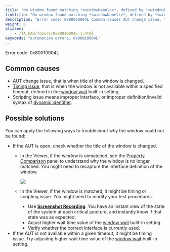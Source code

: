 ```yaml
--- 
title: "No window found matching *<windowName\\>*, defined by *<windowDefinition\\>*, within the timeout of *<value\\>* seconds. Please check the interface definition for *<windowName\\>*, or set a longer timeout with the 'window wait' setting."
linktitle: "No window found matching *<windowName\\>*, defined by *<windowDefinition\\>*, within the timeout of *<value\\>* seconds. Please check the interface definition for *<windowName\\>*, or set a longer timeout with the 'window wait' setting."
description: "Error code: 0x80010004L Common causes AUT change issue, that is when title of the window is changed. Timing issue , that is when the window is not available within a specified timeout, defined in the ..."
weight: 8
aliases: 
    - /TA_FAQ/Topics/0x80010004L-1.html
keywords: "automation errors, 0x80010004L"
---
```


Error code: 0x80010004L

## Common causes

-   AUT change issue, that is when title of the window is changed.
-   [Timing issue](/automation-guide/action-based-testing-language/the-test-language/timing/), that is when the window is not available within a specified timeout, defined in the [window wait](/automation-guide/action-based-testing-language/built-in-settings/timing-settings/window-wait) built-in setting.
-   Scripting issue means improper interface, or improper definition/invalid syntax of [dynamic identifier](/user-guide/interface-definitions/dynamic-identifiers).

## Possible solutions

You can apply the following ways to troubleshoot why the window could not be found:

-   If the AUT is open, check whether the title of the window is changed.
    -   In the Viewer, if the window is unmatched, see the [Property Comparison](/user-guide/interface-definitions/the-interface-viewer/interpreting-the-interface-viewer/properties-comparison-panel) panel to understand why the window is no longer matched. You might need to recapture the interface definition of the window.

        ![](/images/TA_Help/Images/Properties_comparison_panel_interface_entity.png)

    -   In the Viewer, if the window is matched, it might be timing or scripting issue. You might need to modify your test procedures.
        -   Use [**Screenshot Recording**](/user-guide/finding-bugs-with-testarchitect/screenshot-recording/): You have an instant view of the state of the system at each critical juncture, and instantly know if that state was as expected.
        -   Adjust higher wait time value of the [window wait](/automation-guide/action-based-testing-language/built-in-settings/timing-settings/window-wait) built-in setting.
        -   Verify whether the correct interface is currently used.
-   If the AUT is not available within a given timeout, it might be timing issue. Try adjusting higher wait time value of the [window wait](/automation-guide/action-based-testing-language/built-in-settings/timing-settings/window-wait) built-in setting.




